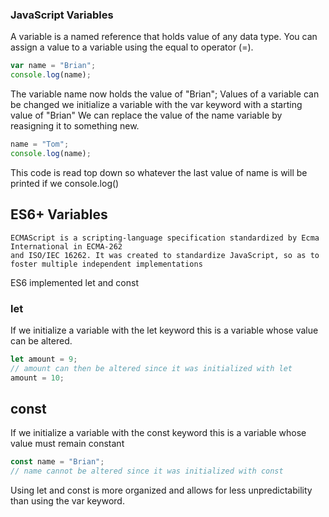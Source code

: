 ### JavaScript Variables

A variable is a named reference that holds value of any data type.
You can assign a value to a variable using the equal to operator (=).

```js
var name = "Brian";
console.log(name);
```

The variable name now holds the value of "Brian";
Values of a variable can be changed we initialize a variable with the var keyword with a starting value of "Brian"
We can replace the value of the name variable by reasigning it to something new.

```js
name = "Tom";
console.log(name);
```

This code is read top down so whatever the last value of name is will be printed if we console.log()

## ES6+ Variables

```
ECMAScript is a scripting-language specification standardized by Ecma International in ECMA-262 
and ISO/IEC 16262. It was created to standardize JavaScript, so as to foster multiple independent implementations
```
ES6 implemented let and const 

### let 
 
If we initialize a variable with the let keyword this is a variable whose value can be altered.

```js
let amount = 9;
// amount can then be altered since it was initialized with let
amount = 10;
```

## const
If we initialize a variable with the const keyword this is a variable whose value must remain constant

```js
const name = "Brian";
// name cannot be altered since it was initialized with const
```

Using let and const is more organized and allows for less unpredictability than using the var keyword.

